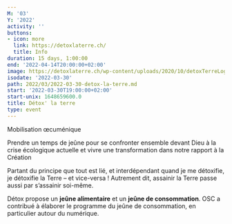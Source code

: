 ```yaml
---
M: '03'
Y: '2022'
activity: ''
buttons:
- icon: more
  link: https://detoxlaterre.ch/
  title: Info
duration: 15 days, 1:00:00
end: '2022-04-14T20:00:00+02:00'
image: https://detoxlaterre.ch/wp-content/uploads/2020/10/detoxTerreLogo-02.png
isodate: '2022-03-30'
path: 2022/03/2022-03-30-detox-la-terre.md
start: '2022-03-30T19:00:00+02:00'
start-unix: 1648659600.0
title: Détox' la terre
type: event
---
```

Mobilisation œcuménique

Prendre un temps de jeûne pour se confronter ensemble devant Dieu à la crise écologique actuelle et vivre une transformation dans notre rapport à la Création

Partant du principe que tout est lié, et interdépendant quand je me détoxifie, je détoxifie la Terre – et vice-versa !
Autrement dit, assainir la Terre passe aussi par s’assainir soi-même.

Détox propose un **jeûne alimentaire** et un **jeûne de consommation**. OSC a contribué à élaborer le programme du jeûne de consommation, en particulier autour du numérique.